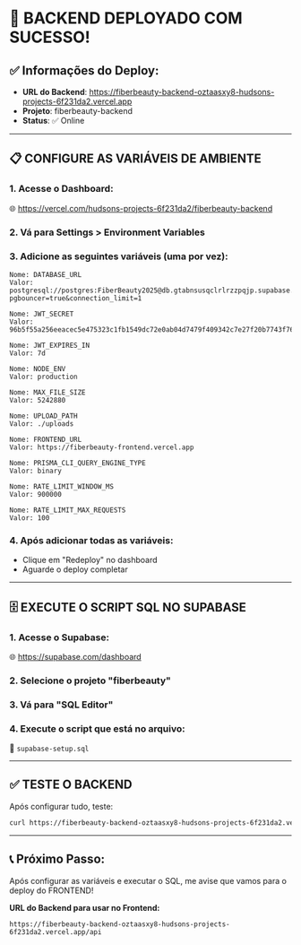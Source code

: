 # 🎯 BACKEND DEPLOYADO COM SUCESSO!

## ✅ **Informações do Deploy:**
- **URL do Backend**: https://fiberbeauty-backend-oztaasxy8-hudsons-projects-6f231da2.vercel.app
- **Projeto**: fiberbeauty-backend
- **Status**: ✅ Online

---

## 📋 **CONFIGURE AS VARIÁVEIS DE AMBIENTE**

### **1. Acesse o Dashboard:**
🌐 https://vercel.com/hudsons-projects-6f231da2/fiberbeauty-backend

### **2. Vá para Settings > Environment Variables**

### **3. Adicione as seguintes variáveis (uma por vez):**

```env
Nome: DATABASE_URL
Valor: postgresql://postgres:FiberBeauty2025@db.gtabnsusqclrlrzzpqjp.supabase.co:5432/postgres?pgbouncer=true&connection_limit=1

Nome: JWT_SECRET
Valor: 96b5f55a256eeacec5e475323c1fb1549dc72e0ab04d7479f409342c7e27f20b7743f76df384ecdd5108655bc545026dcb4acd08e0db32612ed512f399dcb83a

Nome: JWT_EXPIRES_IN
Valor: 7d

Nome: NODE_ENV
Valor: production

Nome: MAX_FILE_SIZE
Valor: 5242880

Nome: UPLOAD_PATH
Valor: ./uploads

Nome: FRONTEND_URL
Valor: https://fiberbeauty-frontend.vercel.app

Nome: PRISMA_CLI_QUERY_ENGINE_TYPE
Valor: binary

Nome: RATE_LIMIT_WINDOW_MS
Valor: 900000

Nome: RATE_LIMIT_MAX_REQUESTS
Valor: 100
```

### **4. Após adicionar todas as variáveis:**
- Clique em "Redeploy" no dashboard
- Aguarde o deploy completar

---

## 🗄️ **EXECUTE O SCRIPT SQL NO SUPABASE**

### **1. Acesse o Supabase:**
🌐 https://supabase.com/dashboard

### **2. Selecione o projeto "fiberbeauty"**

### **3. Vá para "SQL Editor"**

### **4. Execute o script que está no arquivo:**
📄 `supabase-setup.sql`

---

## ✅ **TESTE O BACKEND**

Após configurar tudo, teste:
```bash
curl https://fiberbeauty-backend-oztaasxy8-hudsons-projects-6f231da2.vercel.app/api/health
```

---

## 📞 **Próximo Passo:**
Após configurar as variáveis e executar o SQL, me avise que vamos para o deploy do FRONTEND!

**URL do Backend para usar no Frontend:**
```
https://fiberbeauty-backend-oztaasxy8-hudsons-projects-6f231da2.vercel.app/api
```
